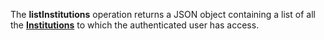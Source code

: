 <a name="listInstitutions"></a>The **listInstitutions** operation returns a JSON object containing a list of all the <a href="#institutions">**Institutions**</a> to which the authenticated user has access.
